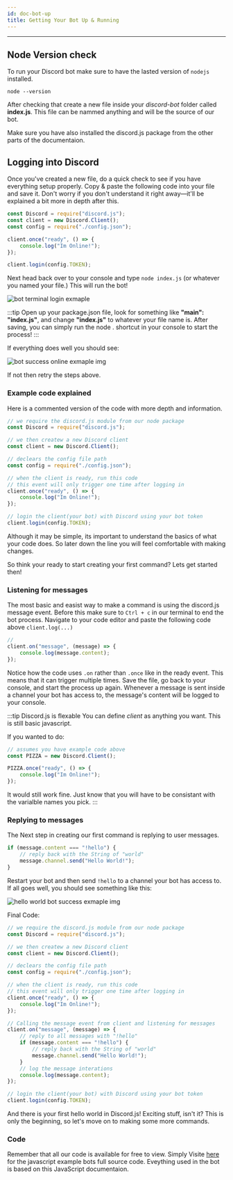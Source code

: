 ```yaml
---
id: doc-bot-up
title: Getting Your Bot Up & Running
---
```


---

## Node Version check

To run your Discord bot make sure to have the lasted version of `nodejs` installed.

```
node --version
```

After checking that create a new file inside your _discord-bot_ folder called **index.js**. This file can be nammed anything and will be the source of our bot.

Make sure you have also installed the discord.js package from the other parts of the documentaion.

## Logging into Discord

Once you've created a new file, do a quick check to see if you have everything setup properly. Copy & paste the following code into your file and save it. Don't worry if you don't understand it right away—it'll be explained a bit more in depth after this.

```js
const Discord = require("discord.js");
const client = new Discord.Client();
const config = require("./config.json");

client.once("ready", () => {
	console.log("Im Online!");
});

client.login(config.TOKEN);
```

Next head back over to your console and type `node index.js` (or whatever you named your file.) This will run the bot!

![bot terminal login exmaple](/img/js/s2/terminal-bot-login.png)

:::tip
Open up your package.json file, look for something like **"main": "index.js"**, and change **"index.js"** to whatever your file name is. After saving, you can simply run the node . shortcut in your console to start the process!
:::

If everything does well you should see:

![bot success online exmaple img](/img/js/s2/bot-online-success.png)

If not then retry the steps above.

### Example code explained

Here is a commented version of the code with more depth and information.

```js
// we require the discord.js module from our node package
const Discord = require("discord.js");

// we then createw a new Discord client
const client = new Discord.Client();

// declears the config file path
const config = require("./config.json");

// when the client is ready, run this code
// this event will only trigger one time after logging in
client.once("ready", () => {
	console.log("Im Online!");
});

// login the client(your bot) with Discord using your bot token
client.login(config.TOKEN);
```

Although it may be simple, its important to understand the basics of what your code does. So later down the line you will feel comfortable with making changes.

So think your ready to start creating your first command? Lets get started then!

### Listening for messages

The most basic and easist way to make a command is using the discord.js message event. Before this make sure to `Ctrl + c` in our terminal to end the bot process. Navigate to your code editor and paste the following code above `client.log(...)`

```js
//
client.on("message", (message) => {
	console.log(message.content);
});
```

Notice how the code uses `.on` rather than `.once` like in the ready event. This means that it can trigger multiple times. Save the file, go back to your console, and start the process up again. Whenever a message is sent inside a channel your bot has access to, the message's content will be logged to your console.

:::tip Discord.js is flexable
You can define _client_ as anything you want. This is still basic javascript.

If you wanted to do:

```js
// assumes you have example code above
const PIZZA = new Discord.Client();

PIZZA.once("ready", () => {
	console.log("Im Online!");
});
```

It would still work fine. Just know that you will have to be consistant with the varialble names you pick.
:::

### Replying to messages

The Next step in creating our first command is replying to user messages.

```js
if (message.content === "!hello") {
	// reply back with the String of "world"
	message.channel.send("Hello World!");
}
```

Restart your bot and then send `!hello` to a channel your bot has access to. If all goes well, you should see something like this:

![hello world bot success exmaple img](/img/js/s2/hello-world-bot-success.png)

Final Code:

```js
// we require the discord.js module from our node package
const Discord = require("discord.js");

// we then createw a new Discord client
const client = new Discord.Client();

// declears the config file path
const config = require("./config.json");

// when the client is ready, run this code
// this event will only trigger one time after logging in
client.once("ready", () => {
	console.log("Im Online!");
});

// Calling the message event from client and listening for messages
client.on("message", (message) => {
	// reply to all messages with "!hello"
	if (message.content === "!hello") {
		// reply back with the String of "world"
		message.channel.send("Hello World!");
	}
	// log the message interations
	console.log(message.content);
});

// login the client(your bot) with Discord using your bot token
client.login(config.TOKEN);
```

And there is your first hello world in Discord.js! Exciting stuff, isn't it? This is only the beginning, so let's move on to making some more commands.

### Code

Remember that all our code is available for free to view. Simply Visite [here](https://github.com/DeepWebDevelopers/discord-bot-guide/tree/alpha/Bots) for the javascript example bots full source code. Eveything used in the bot is based on this JavaScript documentaion.
